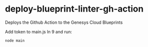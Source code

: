 # deploy-blueprint-linter-gh-action
Deploys the Github Action to the Genesys Cloud Blueprints

Add token to main.js ln 9
and run:

```
node main
```
